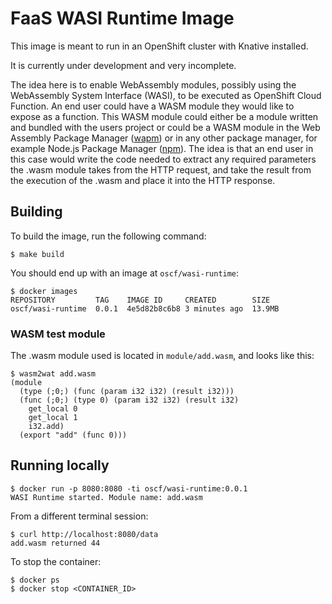 # FaaS WASI Runtime Image
This image is meant to run in an OpenShift cluster with Knative installed.

It is currently under development and very incomplete.

The idea here is to enable WebAssembly modules, possibly using the WebAssembly
System Interface (WASI), to be executed as OpenShift Cloud Function. An end
user could have a WASM module they would like to expose as a function. This
WASM module could either be a module written and bundled with the users
project or could be a WASM module in the Web Assembly Package Manager
([wapm](https://wapm.io)) or
in any other package manager, for example Node.js Package Manager
([npm](https://www.npmjs.com/)). The idea is that an end user in this case would
write the code needed to extract any required parameters the .wasm module takes 
from the HTTP request, and take the result from the execution of the .wasm and
place it into the HTTP response.

## Building

To build the image, run the following command:
```console
$ make build
```

You should end up with an image at `oscf/wasi-runtime`:
```console
$ docker images
REPOSITORY         TAG    IMAGE ID     CREATED        SIZE
oscf/wasi-runtime  0.0.1  4e5d82b8c6b8 3 minutes ago  13.9MB
```

### WASM test module
The .wasm module used is located in `module/add.wasm`, and looks like this:
```console
$ wasm2wat add.wasm
(module
  (type (;0;) (func (param i32 i32) (result i32)))
  (func (;0;) (type 0) (param i32 i32) (result i32)
    get_local 0
    get_local 1
    i32.add)
  (export "add" (func 0)))
```

## Running locally
```console
$ docker run -p 8080:8080 -ti oscf/wasi-runtime:0.0.1
WASI Runtime started. Module name: add.wasm
```
From a different terminal session:
```console
$ curl http://localhost:8080/data
add.wasm returned 44
```

To stop the container:
```console
$ docker ps
$ docker stop <CONTAINER_ID>
```
